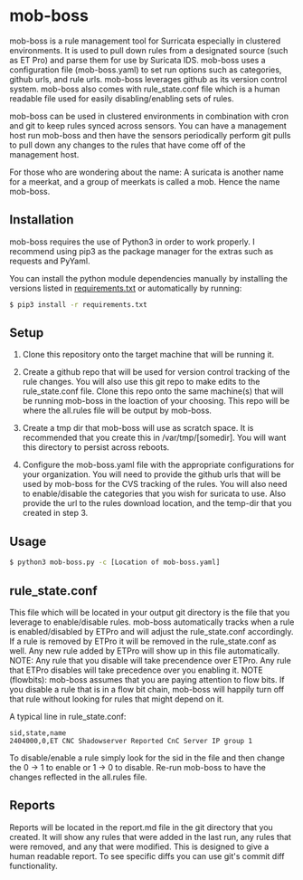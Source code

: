 mob-boss
========

mob-boss is a rule management tool for Surricata especially in clustered environments. It is used to pull down rules from a designated source (such as ET Pro) and parse them for use by Suricata IDS. mob-boss uses a configuration file (mob-boss.yaml) to set run options such as categories, github urls, and rule urls. mob-boss leverages github as its version control system. mob-boss also comes with rule_state.conf file which is a human readable file used for easily disabling/enabling sets of rules.

mob-boss can be used in clustered environments in combination with cron and git to keep rules synced across sensors. You can have a management host run mob-boss and then have the sensors periodically perform git pulls to pull down any changes to the rules that have come off of the management host.

For those who are wondering about the name: A suricata is another name for a meerkat, and a group of meerkats is called a mob. Hence the name mob-boss.

Installation
------------
mob-boss requires the use of Python3 in order to work properly. I recommend using pip3 as the package manager for the extras such as requests and PyYaml.

You can install the python module dependencies manually by installing the versions listed in [requirements.txt](requirements.txt) or automatically by running:
``` bash
$ pip3 install -r requirements.txt
```

Setup
-------

1) Clone this repository onto the target machine that will be running it.


2) Create a github repo that will be used for version control tracking of the rule changes. You will also use this git repo to make edits to the rule_state.conf file. Clone this repo onto the same machine(s) that will be running mob-boss in the loaction of your choosing. This repo will be where the all.rules file will be output by mob-boss.

3) Create a tmp dir that mob-boss will use as scratch space. It is recommended that you create this in /var/tmp/[somedir]. You will want this directory to persist across reboots.

4) Configure the mob-boss.yaml file with the appropriate configurations for your organization. You will need to provide the github urls that will be used by mob-boss for the CVS tracking of the rules. You will also need to enable/disable the categories that you wish for suricata to use. Also provide the url to the rules download location, and the temp-dir that you created in step 3.


Usage
-----
``` bash
$ python3 mob-boss.py -c [Location of mob-boss.yaml]
```

rule_state.conf
-----
This file which will be located in your output git directory is the file that you leverage to enable/disable rules. mob-boss automatically tracks when a rule is enabled/disabled by ETPro and will adjust the rule_state.conf accordingly. If a rule is removed by ETPro it will be removed in the rule_state.conf as well. Any new rule added by ETPro will show up in this file automatically. 
NOTE: Any rule that you disable will take precendence over ETPro. Any rule that ETPro disables will take precedence over you enabling it. 
NOTE (flowbits): mob-boss assumes that you are paying attention to flow bits. If you disable a rule that is in a flow bit chain, mob-boss will happily turn off that rule without looking for rules that might depend on it. 

A typical line in rule_state.conf:
````
sid,state,name
2404000,0,ET CNC Shadowserver Reported CnC Server IP group 1
````
To disable/enable a rule simply look for the sid in the file and then change the 0 -> 1 to enable or 1 -> 0 to disable. Re-run mob-boss to have the changes reflected in the all.rules file.

Reports
-----
Reports will be located in the report.md file in the git directory that you created. It will show any rules that were added in the last run, any rules that were removed, and any that were modified. This is designed to give a human readable report. To see specific diffs you can use git's commit diff functionality.


